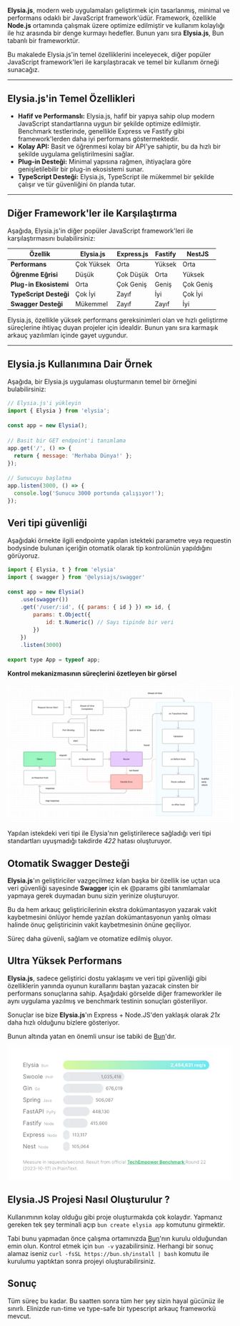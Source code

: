 <strong>Elysia.js</strong>, modern web uygulamaları geliştirmek için tasarlanmış, minimal ve performans odaklı bir JavaScript framework'üdür. Framework, özellikle **Node.js** ortamında çalışmak üzere optimize edilmiştir ve kullanım kolaylığı ile hız arasında bir denge kurmayı hedefler. Bunun yanı sıra <strong>Elysia.js</strong>, Bun tabanlı bir frameworktür.

Bu makalede Elysia.js'in temel özelliklerini inceleyecek, diğer popüler JavaScript framework'leri ile karşılaştıracak ve temel bir kullanım örneği sunacağız.  

---

## Elysia.js'in Temel Özellikleri  

- **Hafif ve Performanslı:** Elysia.js, hafif bir yapıya sahip olup modern JavaScript standartlarına uygun bir şekilde optimize edilmiştir. Benchmark testlerinde, genellikle Express ve Fastify gibi framework'lerden daha iyi performans göstermektedir.  
- **Kolay API:** Basit ve öğrenmesi kolay bir API'ye sahiptir, bu da hızlı bir şekilde uygulama geliştirilmesini sağlar.  
- **Plug-in Desteği:** Minimal yapısına rağmen, ihtiyaçlara göre genişletilebilir bir plug-in ekosistemi sunar.  
- **TypeScript Desteği:** Elysia.js, TypeScript ile mükemmel bir şekilde çalışır ve tür güvenliğini ön planda tutar.  

---

## Diğer Framework'ler ile Karşılaştırma  

Aşağıda, Elysia.js'in diğer popüler JavaScript framework'leri ile karşılaştırmasını bulabilirsiniz:

| Özellik            | **Elysia.js**      | **Express.js**     | **Fastify**        | **NestJS**         |  
|--------------------|-------------------|--------------------|--------------------|--------------------|  
| **Performans**     | Çok Yüksek            | Orta               | Yüksek             | Orta               |  
| **Öğrenme Eğrisi** | Düşük             | Çok Düşük          | Orta               | Yüksek             |  
| **Plug-in Ekosistemi** | Orta            | Çok Geniş          | Geniş              | Çok Geniş          |  
| **TypeScript Desteği** | Çok İyi        | Zayıf              | İyi                | Çok İyi            |  
| **Swagger Desteği** | Mükemmel        | Zayıf             | Zayıf                | İyi            |  


Elysia.js, özellikle yüksek performans gereksinimleri olan ve hızlı geliştirme süreçlerine ihtiyaç duyan projeler için idealdir. Bunun yanı sıra karmaşık arkauç yazılımları içinde gayet uygundur.

---

## Elysia.js Kullanımına Dair Örnek  

Aşağıda, bir Elysia.js uygulaması oluşturmanın temel bir örneğini bulabilirsiniz:  

```javascript
// Elysia.js'i yükleyin
import { Elysia } from 'elysia';

const app = new Elysia();

// Basit bir GET endpoint'i tanımlama
app.get('/', () => {
  return { message: 'Merhaba Dünya!' };
});

// Sunucuyu başlatma
app.listen(3000, () => {
  console.log('Sunucu 3000 portunda çalışıyor!');
});
```


## Veri tipi güvenliği 

Aşağıdaki örnekte ilgili endpointe yapılan istekteki parametre veya requestin bodysinde bulunan içeriğin otomatik olarak tip kontrolünün yapıldığını görüyoruz.

```javascript
import { Elysia, t } from 'elysia'
import { swagger } from '@elysiajs/swagger'

const app = new Elysia()
    .use(swagger())
    .get('/user/:id', ({ params: { id } }) => id, {
        params: t.Object({
            id: t.Numeric() // Sayı tipinde bir veri
        })
    })
    .listen(3000)

export type App = typeof app;

```

**Kontrol mekanizmasının süreçlerini özetleyen bir görsel**

![elysia-js-life-cycle](https://raw.githubusercontent.com/hypecode-tech/blogs/main/elysia-js-oyunun-kurallarini-bastan-yazanlar-bolum-1/elysia-js-life-cycle.webp)

Yapılan istekdeki veri tipi ile Elysia'nın geliştirilerece sağladığı veri tipi standartları uyuşmadığı takdirde *422* hatası oluşturuyor.


## Otomatik Swagger Desteği

<strong>Elysia.js</strong>'ın geliştiriciler vazgeçilmez kılan başka bir özellik ise uçtan uca veri güvenliği sayesinde <strong>Swagger</strong> için ek @params gibi tanımlamalar yapmaya gerek duymadan bunu sizin yerinize oluşturuyor.

Bu da hem arkauç geliştiricilerinin ekstra dokümantasyon yazarak vakit kaybetmesini önlüyor hemde yazılan dokümantasyonun yanlış olması halinde önuç geliştiricinin vakit kaybetmesinin önüne geçiliyor.

Süreç daha güvenli, sağlam ve otomatize edilmiş oluyor.

## Ultra Yüksek Performans

<strong>Elysia.js</strong>, sadece geliştirici dostu yaklaşımı ve veri tipi güvenliği gibi özelliklerin yanında oyunun kurallarını baştan yazacak cinsten bir performans sonuçlarına sahip. Aşağıdaki görselde diğer frameworkler ile aynı uygulama yazılmış ve benchmark testinin sonuçları gösteriliyor. 

Sonuçlar ise bize <strong>Elysia.js</strong>'ın Express + Node.JS'den yaklaşık olarak *21x* daha hızlı olduğunu bizlere gösteriyor.

Bunun altında yatan en önemli unsur ise tabiki de <a href="https://bun.sh/" title="Bun.JS">Bun</a>'dır.


![elysia-js-benchmarks](https://raw.githubusercontent.com/hypecode-tech/blogs/main/elysia-js-oyunun-kurallarini-bastan-yazanlar-bolum-1/elysia-js-benchmarks.webp)


## Elysia.JS Projesi Nasıl Oluşturulur ?

Kullanımının kolay olduğu gibi proje oluşturmakda çok kolaydır. Yapmanız gereken tek şey terminali açıp ```bun create elysia app``` komutunu girmektir.

Tabi bunu yapmadan önce çalışma ortamınızda <a href="https://bun.sh/" title="Bun.JS">Bun</a>'nın kurulu olduğundan emin olun. Kontrol etmek için ```bun -v``` yazabilirsiniz. Herhangi bir sonuç alamaz iseniz ```curl -fsSL https://bun.sh/install | bash``` komutu ile kurulumu yaptıktan sonra projeyi oluşturabilirsiniz.

## Sonuç

Tüm süreç bu kadar. Bu saatten sonra tüm her şey sizin hayal gücünüz ile sınırlı. Elinizde run-time ve type-safe bir typescript arkauç frameworkü mevcut. 


